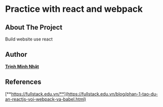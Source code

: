 # Practice with react and webpack

## About The Project
Build website use react

## Author
[**Trịnh Minh Nhật**](https://github.com/trinhminhnhat)

## References
[**https://fullstack.edu.vn/**](https://fullstack.edu.vn/blog/phan-1-tao-du-an-reactjs-voi-webpack-va-babel.html)

